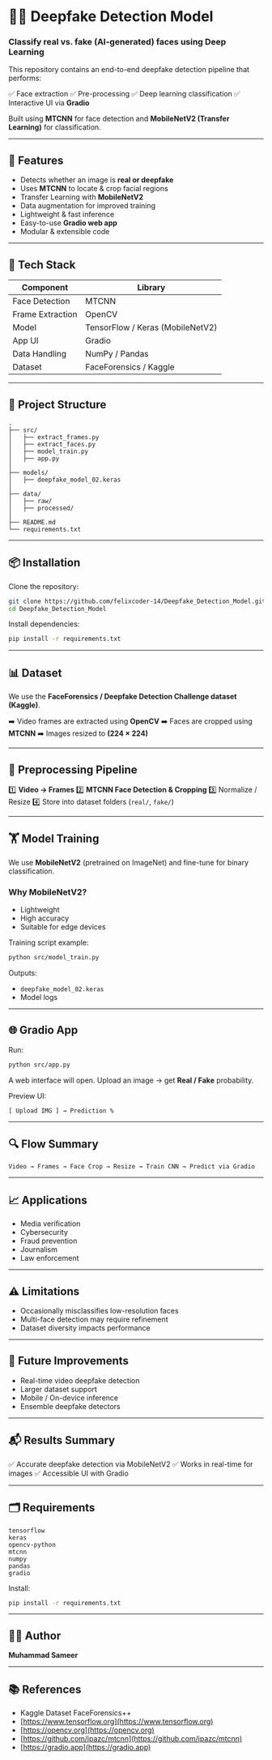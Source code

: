 
# 🕵️‍♂️ Deepfake Detection Model

### Classify real vs. fake (AI-generated) faces using Deep Learning

This repository contains an end-to-end deepfake detection pipeline that performs:

✅ Face extraction
✅ Pre-processing
✅ Deep learning classification
✅ Interactive UI via **Gradio**

Built using **MTCNN** for face detection and **MobileNetV2 (Transfer Learning)** for classification.

---

## 🚀 Features

* Detects whether an image is **real or deepfake**
* Uses **MTCNN** to locate & crop facial regions
* Transfer Learning with **MobileNetV2**
* Data augmentation for improved training
* Lightweight & fast inference
* Easy-to-use **Gradio web app**
* Modular & extensible code

---

## 🧠 Tech Stack

| Component        | Library                          |
| ---------------- | -------------------------------- |
| Face Detection   | MTCNN                            |
| Frame Extraction | OpenCV                           |
| Model            | TensorFlow / Keras (MobileNetV2) |
| App UI           | Gradio                           |
| Data Handling    | NumPy / Pandas                   |
| Dataset          | FaceForensics / Kaggle           |

---

## 📁 Project Structure

```
.
├── src/
│   ├── extract_frames.py
│   ├── extract_faces.py
│   ├── model_train.py
│   ├── app.py
│
├── models/
│   ├── deepfake_model_02.keras
│
├── data/
│   ├── raw/
│   ├── processed/
│
├── README.md
└── requirements.txt
```

---

## 📦 Installation

Clone the repository:

```bash
git clone https://github.com/felixcoder-14/Deepfake_Detection_Model.git
cd Deepfake_Detection_Model
```

Install dependencies:

```bash
pip install -r requirements.txt
```

---

## 📊 Dataset

We use the **FaceForensics / Deepfake Detection Challenge dataset (Kaggle)**.

➡️ Video frames are extracted using **OpenCV**
➡️ Faces are cropped using **MTCNN**
➡️ Images resized to **(224 × 224)**

---

## 🧩 Preprocessing Pipeline

1️⃣ **Video → Frames**
2️⃣ **MTCNN Face Detection & Cropping**
3️⃣ Normalize / Resize
4️⃣ Store into dataset folders (`real/`, `fake/`)

---

## 🏋️ Model Training

We use **MobileNetV2** (pretrained on ImageNet) and fine-tune for binary classification.

### Why MobileNetV2?

* Lightweight
* High accuracy
* Suitable for edge devices

Training script example:

```bash
python src/model_train.py
```

Outputs:

* `deepfake_model_02.keras`
* Model logs

---

## 🌐 Gradio App

Run:

```bash
python src/app.py
```

A web interface will open.
Upload an image → get **Real / Fake** probability.

Preview UI:

```
[ Upload IMG ] → Prediction %
```

---

## 🔍 Flow Summary

```
Video → Frames → Face Crop → Resize → Train CNN → Predict via Gradio
```

---

## 📈 Applications

* Media verification
* Cybersecurity
* Fraud prevention
* Journalism
* Law enforcement

---

## ⚠️ Limitations

* Occasionally misclassifies low-resolution faces
* Multi-face detection may require refinement
* Dataset diversity impacts performance

---

## 🔮 Future Improvements

* Real-time video deepfake detection
* Larger dataset support
* Mobile / On-device inference
* Ensemble deepfake detectors

---

## 📬 Results Summary

✅ Accurate deepfake detection via MobileNetV2
✅ Works in real-time for images
✅ Accessible UI with Gradio

---

## 🗂 Requirements

```
tensorflow
keras
opencv-python
mtcnn
numpy
pandas
gradio
```

Install:

```bash
pip install -r requirements.txt
```

---

## 👨‍💻 Author

**Muhammad Sameer**

---

## 📚 References

* Kaggle Dataset FaceForensics++
* [https://www.tensorflow.org](https://www.tensorflow.org)
* [https://opencv.org](https://opencv.org)
* [https://github.com/ipazc/mtcnn](https://github.com/ipazc/mtcnn)
* [https://gradio.app](https://gradio.app)


